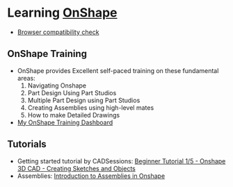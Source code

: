 # Learning [OnShape](https://cad.onshape.com/signin)
* [Browser compatibility check](https://cad.onshape.com/check)

## OnShape Training
* OnShape provides Excellent self-paced training on these fundamental areas:
    1. Navigating Onshape
    2. Part Design Using Part Studios
    3. Multiple Part Design using Part Studios
    4. Creating Assemblies using high-level mates
    5. How to make Detailed Drawings
* [My OnShape Training Dashboard](https://learn.onshape.com/learn/dashboard) 

## Tutorials
* Getting started tutorial by CADSessions: [Beginner Tutorial 1/5 - Onshape 3D CAD - Creating Sketches and Objects](https://www.youtube.com/watch?v=pMWnsHpDlQE)
* Assemblies: [Introduction to Assemblies in Onshape](https://www.youtube.com/watch?v=2cXMjxNduSA)

